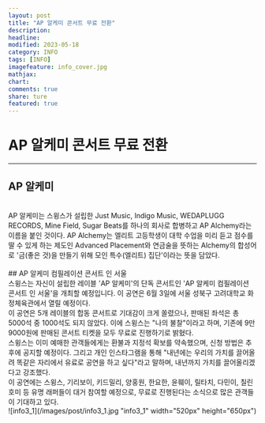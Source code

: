 ```yaml
---
layout: post
title: "AP 알케미 콘서트 무료 전환"
description:
headline:
modified: 2023-05-18
category: INFO
tags: [INFO]
imagefeature: info_cover.jpg
mathjax:
chart:
comments: true
share: ture
featured: true
---
```


# AP 알케미 콘서트 무료 전환  

---------------------------------------


## AP 알케미  
<br/>
AP 알케미는 스윙스가 설립한 Just Music, Indigo Music, WEDAPLUGG RECORDS, Mine Field, Sugar Beats를 하나의 회사로 합병하고 AP Alchemy라는 이름을 붙인 것이다. AP Alchemy는 엘리트 고등학생이 대학 수업을 미리 듣고 점수를 딸 수 있게 하는 제도인 Advanced Placement와 연금술을 뜻하는 Alchemy의 합성어로 '금(좋은 것)을 만들기 위해 모인 특수(엘리트) 집단'이라는 뜻을 담았다.  
<br/>
<br/>
## AP 알케미 컴필레이션 콘서트 인 서울  
<br/>
스윙스는 자신이 설립한 레이블 'AP 알케미'의 단독 콘서트인 'AP 알케미 컴필레이션 콘서트 인 서울'을 개최할 예정입니다. 이 공연은 6월 3일에 서울 성북구 고려대학교 화정체육관에서 열릴 예정이다.  
<br/>
이 공연은 5개 레이블의 합동 콘서트로 기대감이 크게 쏠렸으나, 판매된 좌석은 총 5000석 중 1000석도 되지 않았다.  이에 스윙스는 "나의 불찰"이라고 하며, 기존에 9만9000원에 판매된 콘서트 티켓을 모두 무료로 진행하기로 밝혔다.  
<br/>
스윙스는 이미 예매한 관객들에게는 환불과 지정석 확보를 약속했으며, 신청 방법은 추후에 공지할 예정이다. 그리고 개인 인스타그램을 통해 "내년에는 우리의 가치를 끌어올려 똑같은 자리에서 유료로 공연을 하고 싶다"라고 말하며, 내년까지 가치를 끌어올리겠다고 강조했다.  
<br/>
이 공연에는 스윙스, 기리보이, 키드밀리, 양홍원, 한요한, 윤훼이, 릴타치, 다민이, 칠린 호미 등 유명 래퍼들이 대거 참여할 예정으로, 무료로 진행된다는 소식으로 많은 관객들이 기대하고 있다.  
<br/>
![info3_1](/images/post/info3_1.jpg "info3_1" width="520px" height="650px") 